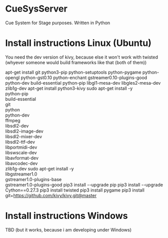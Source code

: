 # CueSysServer
Cue System for Stage purposes. Written in Python


# Install instructions Linux (Ubuntu)

You need the dev version of kivy, because else it won't work with twisted (whyever someone would build frameworks like that (both of them))

apt-get install  git python3-pip python-setuptools python-pygame python-opengl   python-gst0.10 python-enchant gstreamer0.10-plugins-good python-dev   build-essential python-pip libgl1-mesa-dev libgles2-mesa-dev zlib1g-dev
apt-get install python3-kivy
sudo apt-get install -y \
    python-pip \
    build-essential \
    git \
    python \
    python-dev \
    ffmpeg \
    libsdl2-dev \
    libsdl2-image-dev \
    libsdl2-mixer-dev \
    libsdl2-ttf-dev \
    libportmidi-dev \
    libswscale-dev \
    libavformat-dev \
    libavcodec-dev \
    zlib1g-dev
sudo apt-get install -y \
    libgstreamer1.0 \
    gstreamer1.0-plugins-base \
    gstreamer1.0-plugins-good
pip3 install --upgrade pip
pip3 install --upgrade Cython==0.27.3
pip3 install twisted
pip3 install pygame
pip3 install git+https://github.com/kivy/kivy.git@master

# Install instructions Windows

TBD (but it works, because i am developing under Windows)
